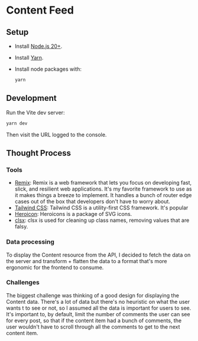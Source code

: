 # Content Feed

## Setup

- Install [Node.js 20+](https://nodejs.org/en).
- Install [Yarn](https://classic.yarnpkg.com/lang/en/docs/install/).
- Install node packages with:

  ```sh
  yarn
  ```

## Development

Run the Vite dev server:

```sh
yarn dev
```

Then visit the URL logged to the console.

## Thought Process

### Tools

- [Remix](https://remix.run/): Remix is a web framework that lets you focus on developing fast, slick, and resilient web applications. It's my favorite framework to use as it makes things a breeze to implement. It handles a bunch of router edge cases out of the box that developers don't have to worry about.
- [Tailwind CSS](https://tailwindcss.com/): Tailwind CSS is a utility-first CSS framework. It's popular
- [Heroicon](https://heroicons.com/): Heroicons is a package of SVG icons.
- [clsx](https://www.npmjs.com/package/clsx): clsx is used for cleaning up class names, removing values that are falsy.

### Data processing

To display the Content resource from the API, I decided to fetch the data on the server and transform + flatten the data to a format that's more ergonomic for the frontend to consume.

### Challenges

The biggest challenge was thinking of a good design for displaying the Content data. There's a lot of data but there's no heuristic on what the user wants t to see or not, so I assumed all the data is important for users to see. It's important to, by default, limit the number of comments the user can see for every post, so that if the content item had a bunch of comments, the user wouldn't have to scroll through all the comments to get to the next content item.
